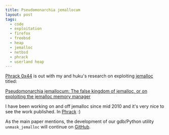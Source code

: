 ```yaml
---
title: Pseudomonarchia jemallocum
layout: post
tags:
  - code
  - exploitation
  - firefox
  - freebsd
  - heap
  - jemalloc
  - netbsd
  - phrack
  - userland heap
---
```

[Phrack 0x44](http://www.phrack.org/issues/68/1.html)
is out with my and huku's research on exploiting
[jemalloc](http://www.canonware.com/jemalloc/) titled:

[Pseudomonarchia jemallocum: The false kingdom of jemalloc, or on exploiting the
jemalloc memory manager](http://www.phrack.org/issues/68/10.html#article)

I have been working on and off jemalloc since mid 2010 and it's very nice to
see the work published. In [Phrack](http://www.phrack.org/) :)

As the main paper mentions, the development of our gdb/Python utility
`unmask_jemalloc` will continue on
[GitHub](https://github.com/argp/unmask_jemalloc).
